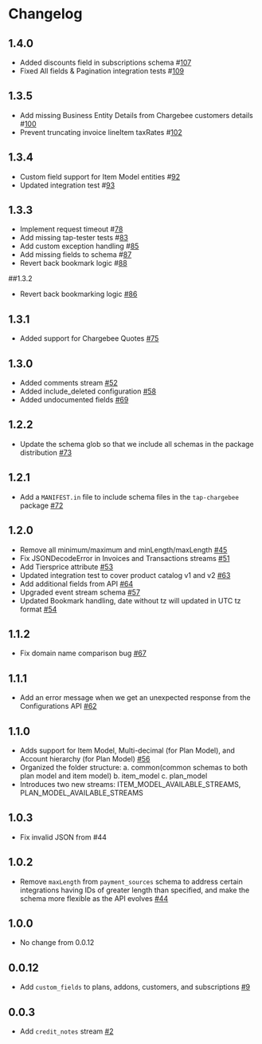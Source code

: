 # Changelog

## 1.4.0

- Added discounts field in subscriptions schema #[107](https://github.com/singer-io/tap-chargebee/pull/107)
- Fixed All fields & Pagination integration tests #[109](https://github.com/singer-io/tap-chargebee/pull/109)

## 1.3.5

- Add missing Business Entity Details from Chargebee customers details #[100](https://github.com/singer-io/tap-chargebee/pull/100)
- Prevent truncating invoice lineItem taxRates #[102](https://github.com/singer-io/tap-chargebee/pull/102)

## 1.3.4

- Custom field support for Item Model entities #[92](https://github.com/singer-io/tap-chargebee/pull/92)
- Updated integration test #[93](https://github.com/singer-io/tap-chargebee/pull/93)

## 1.3.3

- Implement request timeout #[78](https://github.com/singer-io/tap-chargebee/pull/78)
- Add missing tap-tester tests #[83](https://github.com/singer-io/tap-chargebee/pull/83)
- Add custom exception handling #[85](https://github.com/singer-io/tap-chargebee/pull/85)
- Add missing fields to schema #[87](https://github.com/singer-io/tap-chargebee/pull/87)
- Revert back bookmark logic #[88](https://github.com/singer-io/tap-chargebee/pull/88)

##1.3.2

- Revert back bookmarking logic [#86](https://github.com/singer-io/tap-chargebee/pull/86)

## 1.3.1

- Added support for Chargebee Quotes [#75](https://github.com/singer-io/tap-chargebee/pull/75)

## 1.3.0

- Added comments stream [#52](https://github.com/singer-io/tap-chargebee/pull/52)
- Added include_deleted configuration [#58](https://github.com/singer-io/tap-chargebee/pull/58)
- Added undocumented fields [#69](https://github.com/singer-io/tap-chargebee/pull/69)

## 1.2.2

- Update the schema glob so that we include all schemas in the package distribution [#73](https://github.com/singer-io/tap-chargebee/pull/73)

## 1.2.1

- Add a `MANIFEST.in` file to include schema files in the `tap-chargebee` package [#72](https://github.com/singer-io/tap-chargebee/pull/72)

## 1.2.0

- Remove all minimum/maximum and minLength/maxLength [#45][#45]
- Fix JSONDecodeError in Invoices and Transactions streams [#51][#51]
- Add Tiersprice attribute [#53][#53]
- Updated integration test to cover product catalog v1 and v2 [#63][#63]
- Add additional fields from API [#64][#64]
- Upgraded event stream schema [#57][#57]
- Updated Bookmark handling, date without tz will updated in UTC tz format [#54][#54]

[#45]: https://github.com/singer-io/tap-chargebee/pull/45
[#51]: https://github.com/singer-io/tap-chargebee/pull/51
[#53]: https://github.com/singer-io/tap-chargebee/pull/53
[#63]: https://github.com/singer-io/tap-chargebee/pull/63
[#64]: https://github.com/singer-io/tap-chargebee/pull/64
[#57]: https://github.com/singer-io/tap-chargebee/pull/57
[#54]: https://github.com/singer-io/tap-chargebee/pull/54

## 1.1.2

- Fix domain name comparison bug [#67](https://github.com/singer-io/tap-chargebee/pull/67)

## 1.1.1

- Add an error message when we get an unexpected response from the Configurations API [#62](https://github.com/singer-io/tap-chargebee/pull/62)

## 1.1.0

- Adds support for Item Model, Multi-decimal (for Plan Model), and Account hierarchy (for Plan Model) [#56](https://github.com/singer-io/tap-chargebee/pull/56)
- Organized the folder structure:
  a. common(common schemas to both plan model and item model)
  b. item_model
  c. plan_model
- Introduces two new streams: ITEM_MODEL_AVAILABLE_STREAMS, PLAN_MODEL_AVAILABLE_STREAMS

## 1.0.3

- Fix invalid JSON from #44

## 1.0.2

- Remove `maxLength` from `payment_sources` schema to address certain integrations having IDs of greater length than specified, and make the schema more flexible as the API evolves [#44](https://github.com/singer-io/tap-chargebee/pull/44)

## 1.0.0

- No change from 0.0.12

## 0.0.12

- Add `custom_fields` to plans, addons, customers, and subscriptions [#9](https://github.com/singer-io/tap-chargebee/pull/9)

## 0.0.3

- Add `credit_notes` stream [#2](https://github.com/singer-io/tap-chargebee/pull/2)
